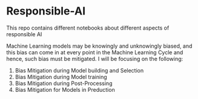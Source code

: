 # Responsible-AI
This repo contains different notebooks about different aspects of responsible AI

Machine Learning models may be knowingly and unknowingly biased, and this bias can come in at every point in the Machine Learning Cycle and hence, such bias must be mitigated. I will be focusing on the following:
1. Bias Mitigation during Model building and Selection
2. Bias Mitigation during Model training
3. Bias Mitigation during Post-Processing
4. Bias Mitigation for Models in Preduction
